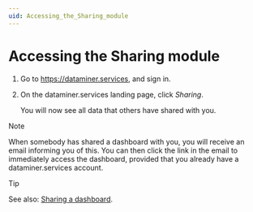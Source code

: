 ```yaml
---
uid: Accessing_the_Sharing_module
---
```


# Accessing the Sharing module

1. Go to <https://dataminer.services>, and sign in.

1. On the dataminer.services landing page, click *Sharing*.

   You will now see all data that others have shared with you.

> [!NOTE]
> When somebody has shared a dashboard with you, you will receive an email informing you of this. You can then click the link in the email to immediately access the dashboard, provided that you already have a dataminer.services account.

> [!TIP]
> See also: [Sharing a dashboard](xref:Sharing_a_dashboard).

